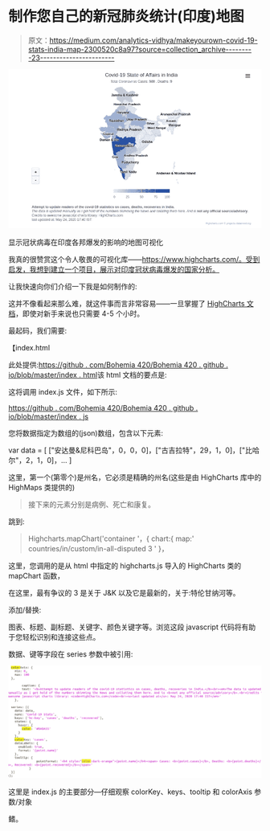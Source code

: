 # 制作您自己的新冠肺炎统计(印度)地图

> 原文：<https://medium.com/analytics-vidhya/makeyourown-covid-19-stats-india-map-2300520c8a97?source=collection_archive---------23----------------------->

![](img/dc7f12ca46c026162222ffed3da0c64a.png)

显示冠状病毒在印度各邦爆发的影响的地图可视化

我真的很赞赏这个令人敬畏的可视化库——https://www.highcharts.com/。受到启发，我想到建立一个项目，展示对印度冠状病毒爆发的国家分析。

让我快速向你们介绍一下我是如何制作的:

这并不像看起来那么难，就这件事而言非常容易——一旦掌握了 [HighCharts 文档](https://www.highcharts.com/docs/index)，即使对新手来说也只需要 4-5 个小时。

最起码，我们需要:

【index.html 

此处提供:[https://github . com/Bohemia 420/Bohemia 420 . github . io/blob/master/index . html](https://github.com/bohemia420/bohemia420.github.io/blob/master/index.html)该 html 文档的要点是:

这将调用 index.js 文件，如下所示:

[https://github . com/Bohemia 420/Bohemia 420 . github . io/blob/master/index . js](https://github.com/bohemia420/bohemia420.github.io/blob/master/index.js)

您将数据指定为数组的(json)数组，包含以下元素:

var data = [ ["安达曼&尼科巴岛"，0，0，0]，["古吉拉特"，29，1，0]，["比哈尔"，2，1，0]，… ]

这里，第一个(第零个)是州名，它必须是精确的州名(这些是由 HighCharts 库中的 HighMaps 类提供的)

> 接下来的元素分别是病例、死亡和康复。

跳到:

> Highcharts.mapChart('container '，{
> chart:{
> map:' countries/in/custom/in-all-disputed 3 '
> }，

这里，您调用的是从 html 中指定的 highcharts.js 导入的 HighCharts 类的 mapChart 函数，

在这里，最有争议的 3 是关于 J&K 以及它是最新的，关于:特伦甘纳河等。

添加/替换:

图表、标题、副标题、关键字、颜色关键字等。浏览这段 javascript 代码将有助于您轻松识别和连接这些点。

数据、键等字段在 series 参数中被引用:

![](img/daff42464fd7e9f61ecae968b98c170c.png)

这里是 index.js 的主要部分—仔细观察 colorKey、keys、tooltip 和 colorAxis 参数/对象

鳍。